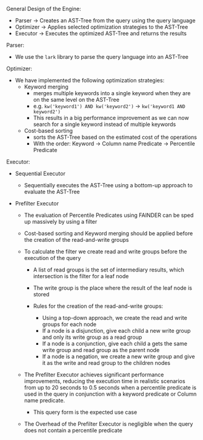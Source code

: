 General Design of the Engine:

- Parser -> Creates an AST-Tree from the query using the query language
- Optimizer -> Applies selected optimization strategies to the AST-Tree
- Executor -> Executes the optimized AST-Tree and returns the results

Parser:
- We use the `lark` library to parse the query language into an AST-Tree

Optimizer:
- We have implemented the following optimization strategies:
    - Keyword merging
        - merges multiple keywords into a single keyword when they are on the same level on the AST-Tree
        - e.g. `kw('keyword1') AND kw('keyword2')` -> `kw('keyword1 AND keyword2')`
        - This results in a big performance improvement as we can now search for a single keyword instead of multiple keywords
    - Cost-based sorting
        - sorts the AST-Tree based on the estimated cost of the operations
        - With the order: Keyword -> Column name Predicate -> Percentile Predicate

Executor:
- Sequential Executor
    - Sequentially executes the AST-Tree using a bottom-up approach to evaluate the AST-Tree

- Prefilter Executor
    - The evaluation of Percentile Predicates using FAINDER can be sped up massively by using a filter
    - Cost-based sorting and Keyword merging should be applied before the creation of the read-and-write groups
    - To calculate the filter we create read and write groups before the execution of the query
       - A list of read groups is the set of intermediary results, which intersection is the filter for a leaf node
       - The write group is the place where the result of the leaf node is stored

       - Rules for the creation of the read-and-write groups:
            - Using a top-down approach, we create the read and write groups for each node
            - If a node is a disjunction, give each child a new write group and only its write group as a read group
            - If a node is a conjunction, give each child a gets the same write group and read group as the parent node
            - If a node is a negation, we create a new write group and give it as the write and read group to the children nodes

    - The Prefilter Executor achieves significant performance improvements, reducing the execution time in realistic scenarios from up to 20 seconds to 0.5 seconds when a percentile predicate is used in the query in conjunction with a keyword predicate or Column name predicate.
	    - This query form is the expected use case
    - The Overhead of the Prefilter Executor is negligible when the query does not contain a percentile predicate
